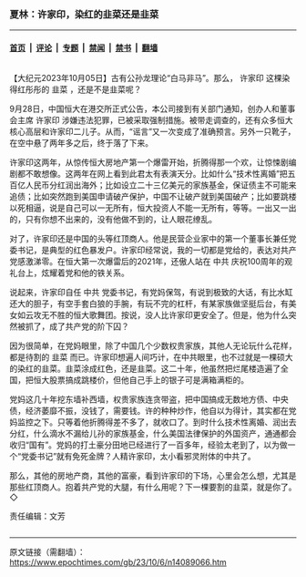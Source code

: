 ### 夏林：许家印，染红的韭菜还是韭菜

---

#### [首页](../../../..?n14089066) &nbsp;|&nbsp; [评论](../../../../../epoch-comment?n14089066) &nbsp;|&nbsp; [专题](../../../../../epoch-special?n14089066) &nbsp;|&nbsp; [禁闻](../../../../../epoch-news?n14089066) &nbsp;|&nbsp; [禁书](../../../../../books?n14089066) &nbsp;|&nbsp; [翻墙](https://github.com/gfw-breaker/nogfw/blob/master/README.md?n14089066)


<div class="column" id="artbody" itemprop="articleBody">
 <!-- article content begin -->
 <p>
  【大纪元2023年10月05日】古有公孙龙理论“白马非马”。那么，
  <ok href="https://www.epochtimes.com/gb/tag/%E8%AE%B8%E5%AE%B6%E5%8D%B0.html">
   许家印
  </ok>
  这棵染得红彤彤的
  <ok href="https://www.epochtimes.com/gb/tag/%E9%9F%AD%E8%8F%9C.html">
   韭菜
  </ok>
  ，还是不是韭菜呢？
 </p>
 <p>
  9月28日，中国恒大在港交所正式公告，本公司接到有关部门通知，创办人和董事会主席
  <ok href="https://www.epochtimes.com/gb/tag/%E8%AE%B8%E5%AE%B6%E5%8D%B0.html">
   许家印
  </ok>
  涉嫌违法犯罪，已被采取强制措施。被带走调查的，还有众多恒大核心高层和许家印二儿子。从而，“谣言”又一次变成了准确预言。另外一只靴子，在空中悬了两年多之后，终于落了下来。
 </p>
 <p>
  许家印这两年，从惊传恒大房地产第一个爆雷开始，折腾得那一个欢，让惊悚剧编剧都不敢想像。这两年在网上看到此君太有表演天分。比如什么“技术性离婚”把五百亿人民币分红润出海外；比如设立二十三亿美元的家族基金，保证债主不可能来追债；比如突然跑到美国申请破产保护，中国不让破产就到美国破产；比如要跳楼以死相逼，说是自己可以一无所有，恒大投资人不能一无所有，等等。一出又一出的，只有你想不出来的，没有他做不到的，让人眼花缭乱。
 </p>
 <p>
  对了，许家印还是中国的头等红顶商人。他是民营企业家中的第一个董事长兼任党委书记，是典型的红色暴发户。许家印经常说，我的一切都是党给的，表达对共产党感激涕零。在恒大第一次爆雷后的2021年，还傲人站在
  <ok href="https://www.epochtimes.com/gb/tag/%E4%B8%AD%E5%85%B1.html">
   中共
  </ok>
  庆祝100周年的观礼台上，炫耀着党和他的铁关系。
 </p>
 <p>
  说起来，许家印自任
  <ok href="https://www.epochtimes.com/gb/tag/%E4%B8%AD%E5%85%B1.html">
   中共
  </ok>
  党委书记，有党妈保驾，有说到极致的大话，有比水缸还大的胆子，有空手套白狼的手腕，有玩不完的杠杆，有某家族做坚挺后台，有美女如云攻无不胜的恒大歌舞团。按说，没人比许家印更安全了。但是，他为什么突然被抓了，成了共产党的阶下囚？
 </p>
 <p>
  因为很简单，在党妈眼里，除了中国几个少数权贵家族，其他人无论玩什么花样，都是待割的
  <ok href="https://www.epochtimes.com/gb/tag/%E9%9F%AD%E8%8F%9C.html">
   韭菜
  </ok>
  而已。许家印想遍人间巧计，在中共眼里，也不过就是一棵硕大的染红的韭菜。韭菜涂成红色，还是韭菜。这二十年，他虽然把烂尾楼造遍了全国，把恒大股票搞成跳楼价，但他自己手上的银子可是满箱满柜的。
 </p>
 <p>
  党妈这几十年挖东墙补西墙，权贵家族连贪带盗，把中国搞成无数地方债、中央债，经济萎靡不振，没钱了，需要钱。许的种种炒作，他自以为得计，其实都在党妈监控之下。只等着他折腾得差不多了，就收口了。到时什么技术性离婚、润出去分红，什么滴水不漏给儿孙的家族基金，什么美国法律保护的外国资产，通通都会收归“国有”。党妈的打土豪分田地已经进行了一百多年，经验太老到了，以为做一个“党委书记”就有免死金牌？人精许家印，太小看邪灵附体的中共了。
 </p>
 <p>
  那么，其他的房地产商，其他的富豪，看到许家印的下场，心里会怎么想，尤其是那些红顶商人。抱着共产党的大腿，有什么用呢？下一棵要割的韭菜，就是你了。◇
 </p>
 <p>
  责任编辑：文芳
 </p>
 <!-- article content end -->
</div>


---

原文链接（需翻墙）：https://www.epochtimes.com/gb/23/10/6/n14089066.htm
